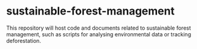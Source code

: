 # sustainable-forest-management
This repository will host code and documents related to sustainable forest management, such as scripts for analysing environmental data or tracking deforestation.